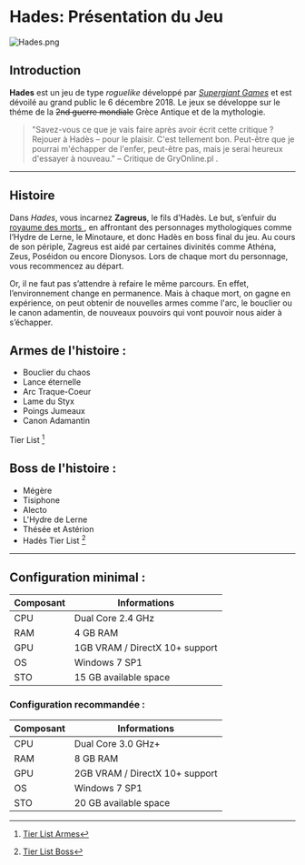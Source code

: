 # Hades: Présentation du Jeu
![Hades.png](https://www.nintendo.com/eu/media/images/10_share_images/games_15/nintendo_switch_download_software_1/H2x1_NSwitchDS_Hades.png)

## Introduction
**Hades** est un jeu de type *roguelike* développé par [_Supergiant Games_](https://fr.wikipedia.org/wiki/Supergiant_Games) et est dévoilé au grand public le 6 décembre 2018.
Le jeux se développe sur le théme de la ~~2nd guerre mondiale~~ Grèce Antique et de la mythologie. 

> "Savez-vous ce que je vais faire après avoir écrit cette critique ? Rejouer à Hadès – pour le plaisir. C'est tellement bon. Peut-être que je pourrai m'échapper de l'enfer, peut-être pas, mais je serai heureux d'essayer à nouveau." – Critique de GryOnline.pl .

---

## Histoire
Dans *Hades*, vous incarnez **Zagreus**, le fils d’Hadès.
Le but, s’enfuir du [ royaume des morts ](https://fr.wikipedia.org/wiki/Enfers_grecs), en affrontant des personnages mythologiques comme l’Hydre de Lerne, le Minotaure, et donc Hadès en boss final du jeu. Au cours de son périple, Zagreus est aidé par certaines divinités comme Athéna, Zeus, Poséidon ou encore Dionysos.
Lors de chaque mort du personnage, vous recommencez au départ. 

Or, il ne faut pas s’attendre à refaire le même parcours. En effet, l’environnement change en permanence. Mais à chaque mort, on gagne en expérience, on peut obtenir de nouvelles armes comme l'arc, le bouclier ou le canon adamentin, de nouveaux pouvoirs qui vont pouvoir nous aider à s’échapper.

## Armes de l'histoire :
* Bouclier du chaos
* Lance éternelle
* Arc Traque-Coeur
* Lame du Styx
* Poings Jumeaux
* Canon Adamantin

Tier List [^1]


## Boss de l'histoire :
* Mégère
* Tisiphone
* Alecto
* L'Hydre de Lerne
* Thésée et Astérion
* Hadès
Tier List [^2]
---

## Configuration minimal :
| Composant | Informations |
|-----------|----------------|
| CPU       | Dual Core 2.4 GHz |
| RAM       | 4 GB RAM       |
| GPU       | 1GB VRAM / DirectX 10+ support |
| OS        | Windows 7 SP1   |
| STO       | 15 GB available   space |

### Configuration recommandée : 
| Composant | Informations |
|-----------|----------------|
| CPU       | Dual Core 3.0 GHz+ |
| RAM       | 8 GB RAM       |
| GPU       | 2GB VRAM / DirectX 10+ support |
| OS        | Windows 7 SP1   |
| STO       | 20 GB available   space |


[^1]: [Tier List Armes](https://gamewave.fr/hades/hades-tier-list-des-meilleures-armes/)
[^2]: [Tier List Boss](https://tiermaker.com/categories/video-games/hades-boss-difficulty-626351)
